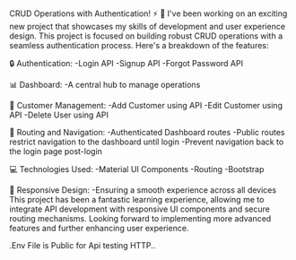 CRUD Operations with Authentication! ⚡ 🚀
I've been working on an exciting new project that showcases my skills of development and user experience design. This project is focused on building robust CRUD operations with a seamless authentication process. Here's a breakdown of the features:

🔒 Authentication:
-Login API
-Signup API
-Forgot Password API

📊 Dashboard:
-A central hub to manage operations

👥 Customer Management:
-Add Customer using API
-Edit Customer using API
-Delete User using API

🔐 Routing and Navigation:
-Authenticated Dashboard routes
-Public routes restrict navigation to the dashboard until login
-Prevent navigation back to the login page post-login

💻 Technologies Used:
-Material UI Components
-Routing
-Bootstrap

📱 Responsive Design:
-Ensuring a smooth experience across all devices
This project has been a fantastic learning experience, allowing me to integrate API development with responsive UI components and secure routing mechanisms. Looking forward to implementing more advanced features and further enhancing user experience.

.Env File is Public for Api testing HTTP..
